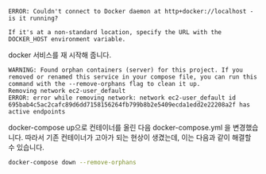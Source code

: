 
```
ERROR: Couldn't connect to Docker daemon at http+docker://localhost - is it running?

If it's at a non-standard location, specify the URL with the DOCKER_HOST environment variable.
```

docker 서비스를 재 시작해 줍니다.

```
WARNING: Found orphan containers (server) for this project. If you removed or renamed this service in your compose file, you can run this command with the --remove-orphans flag to clean it up.
Removing network ec2-user_default
ERROR: error while removing network: network ec2-user_default id 695bab4c5ac2cafc89d6dd7158156264fb799b8b2e5409ecda1edd2e22208a2f has active endpoints
```

docker-compose up으로 컨테이너를 올린 다음 docker-compose.yml 을 변경했습니다. 
따라서 기존 컨테이너가 고아가 되는 현상이 생겼는데, 이는 다음과 같이 해결할 수 있습니다.

``` bash
docker-compose down --remove-orphans
```